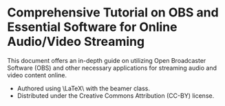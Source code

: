 # Comprehensive Tutorial on OBS and Essential Software for Online Audio/Video Streaming

This document offers an in-depth guide on utilizing Open Broadcaster Software (OBS) and other necessary applications for streaming audio and video content online.

- Authored using \LaTeX\ with the beamer class.
- Distributed under the Creative Commons Attribution (CC-BY) license.
